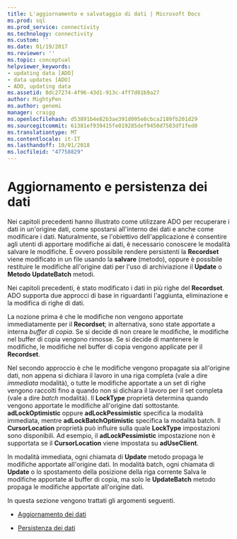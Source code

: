 ```yaml
---
title: L'aggiornamento e salvataggio di dati | Microsoft Docs
ms.prod: sql
ms.prod_service: connectivity
ms.technology: connectivity
ms.custom: ''
ms.date: 01/19/2017
ms.reviewer: ''
ms.topic: conceptual
helpviewer_keywords:
- updating data [ADO]
- data updates [ADO]
- ADO, updating data
ms.assetid: 8dc27274-4f96-43d1-913c-4ff7d01b9a27
author: MightyPen
ms.author: genemi
manager: craigg
ms.openlocfilehash: d53891b4e82b3ae391d095e8cbca2189fb201d29
ms.sourcegitcommit: 61381ef939415fe019285def9450d7583df1fed0
ms.translationtype: MT
ms.contentlocale: it-IT
ms.lasthandoff: 10/01/2018
ms.locfileid: "47758829"
---
```

# <a name="updating-and-persisting-data"></a>Aggiornamento e persistenza dei dati
Nei capitoli precedenti hanno illustrato come utilizzare ADO per recuperare i dati in un'origine dati, come spostarsi all'interno dei dati e anche come modificare i dati. Naturalmente, se l'obiettivo dell'applicazione è consentire agli utenti di apportare modifiche ai dati, è necessario conoscere le modalità salvare le modifiche. È ovvero possibile rendere persistenti la **Recordset** viene modificato in un file usando la **salvare** (metodo), oppure è possibile restituire le modifiche all'origine dati per l'uso di archiviazione il **Update** o  **Metodo UpdateBatch** metodi.  
  
 Nei capitoli precedenti, è stato modificato i dati in più righe del **Recordset**. ADO supporta due approcci di base in riguardanti l'aggiunta, eliminazione e la modifica di righe di dati.  
  
 La nozione prima è che le modifiche non vengono apportate immediatamente per il **Recordset**; in alternativa, sono state apportate a interna *buffer di copia*. Se si decide di non creare le modifiche, le modifiche nel buffer di copia vengono rimosse. Se si decide di mantenere le modifiche, le modifiche nel buffer di copia vengono applicate per il **Recordset**.  
  
 Nel secondo approccio è che le modifiche vengono propagate sia all'origine dati, non appena si dichiara il lavoro in una riga completa (vale a dire *immediata* modalità), o tutte le modifiche apportate a un set di righe vengono raccolti fino a quando non si dichiara il lavoro per il set completa (vale a dire *batch* modalità). Il **LockType** proprietà determina quando vengono apportate le modifiche all'origine dati sottostante. **adLockOptimistic** oppure **adLockPessimistic** specifica la modalità immediata, mentre **adLockBatchOptimistic** specifica la modalità batch. Il **CursorLocation** proprietà può influire sulla quale **LockType** impostazioni sono disponibili. Ad esempio, il **adLockPessimistic** impostazione non è supportata se il **CursorLocation** viene impostata su **adUseClient**.  
  
 In modalità immediata, ogni chiamata di **Update** metodo propaga le modifiche apportate all'origine dati. In modalità batch, ogni chiamata di **Update** o lo spostamento della posizione della riga corrente Salva le modifiche apportate al buffer di copia, ma solo le **UpdateBatch** metodo propaga le modifiche apportate all'origine dati.  
  
 In questa sezione vengono trattati gli argomenti seguenti.  
  
-   [Aggiornamento dei dati](../../../ado/guide/data/updating-data.md)  
  
-   [Persistenza dei dati](../../../ado/guide/data/persisting-data.md)
